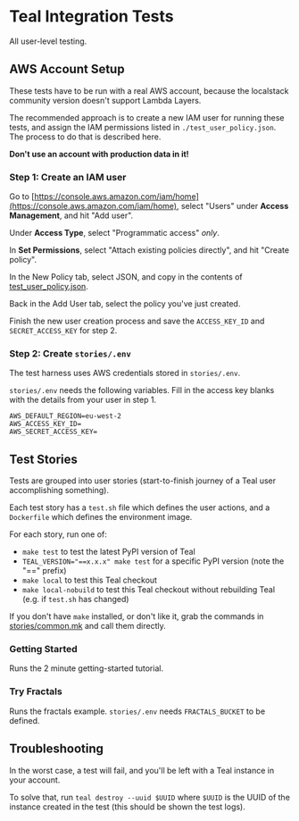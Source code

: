 # Teal Integration Tests

All user-level testing.


## AWS Account Setup

These tests have to be run with a real AWS account, because the localstack
community version doesn't support Lambda Layers.

The recommended approach is to create a new IAM user for running these tests,
and assign the IAM permissions listed in `./test_user_policy.json`. The process
to do that is described here.

**Don't use an account with production data in it!**


### Step 1: Create an IAM user

Go to
[https://console.aws.amazon.com/iam/home](https://console.aws.amazon.com/iam/home),
select "Users" under **Access Management**, and hit "Add user".

Under **Access Type**, select "Programmatic access" *only*.

In **Set Permissions**, select "Attach existing policies directly", and hit
"Create policy".

In the New Policy tab, select JSON, and copy in the contents of
[test_user_policy.json](./test_user_policy.json).

Back in the Add User tab, select the policy you've just created.

Finish the new user creation process and save the `ACCESS_KEY_ID` and
`SECRET_ACCESS_KEY` for step 2.


### Step 2: Create `stories/.env`

The test harness uses AWS credentials stored in `stories/.env`.

`stories/.env` needs the following variables. Fill in the access key blanks with
the details from your user in step 1.

```
AWS_DEFAULT_REGION=eu-west-2
AWS_ACCESS_KEY_ID=
AWS_SECRET_ACCESS_KEY=
```


## Test Stories

Tests are grouped into user stories (start-to-finish journey of a Teal user
accomplishing something).

Each test story has a `test.sh` file which defines the user actions, and a
`Dockerfile` which defines the environment image.

For each story, run one of:
- `make test` to test the latest PyPI version of Teal
- `TEAL_VERSION="==x.x.x" make test` for a specific PyPI version (note the "==" prefix)
- `make local` to test this Teal checkout
- `make local-nobuild` to test this Teal checkout without rebuilding Teal (e.g.
  if `test.sh` has changed)


If you don't have `make` installed, or don't like it, grab the commands in
[stories/common.mk](stories/common.mk) and call them directly.


### Getting Started

Runs the 2 minute getting-started tutorial.


### Try Fractals

Runs the fractals example. `stories/.env` needs `FRACTALS_BUCKET` to be defined.


## Troubleshooting

In the worst case, a test will fail, and you'll be left with a Teal instance in
your account.

To solve that, run `teal destroy --uuid $UUID` where `$UUID` is the UUID of the
instance created in the test (this should be shown the test logs).
